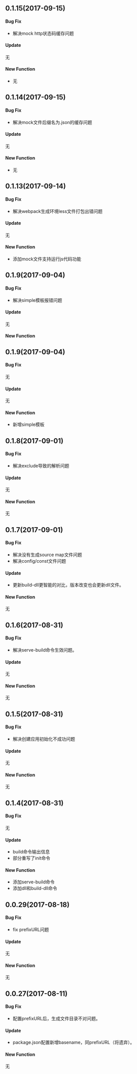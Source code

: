 ## 0.1.15(2017-09-15)

#### Bug Fix
 
- 解决mock http状态码缓存问题

#### Update

无

#### New Function

- 无 
## 0.1.14(2017-09-15)

#### Bug Fix
 
- 解决mock文件后缀名为.json的缓存问题

#### Update

无

#### New Function

- 无 

## 0.1.13(2017-09-14)

#### Bug Fix
 
- 解决webpack生成环境less文件打包出错问题

#### Update

无

#### New Function

- 添加mock文件支持运行js代码功能

## 0.1.9(2017-09-04)

#### Bug Fix
 
- 解决simple模板报错问题

#### Update

无

#### New Function

## 0.1.9(2017-09-04)

#### Bug Fix

无

#### Update

无

#### New Function

- 新增simple模板

## 0.1.8(2017-09-01)

#### Bug Fix

- 解决exclude导致的解析问题

#### Update

无

#### New Function

无

## 0.1.7(2017-09-01)

#### Bug Fix

- 解决没有生成source map文件问题
- 解决config/const文件问题

#### Update

- 更新build-dll更智能的对比，版本改变也会更新dll文件。

#### New Function

无

## 0.1.6(2017-08-31)

#### Bug Fix

- 解决serve-build命令生效问题。

#### Update

无

#### New Function

无

## 0.1.5(2017-08-31)

#### Bug Fix

- 解决创建应用初始化不成功问题

#### Update

无

#### New Function

无

## 0.1.4(2017-08-31)

#### Bug Fix

无

#### Update

- build命令输出信息
- 部分重写了init命令

#### New Function

- 添加serve-build命令
- 添加dll和build-dll命令

## 0.0.29(2017-08-18)

#### Bug Fix

- fix prefixURL问题

#### Update

无

#### New Function

无

## 0.0.27(2017-08-11)

#### Bug Fix

- 配置prefixURL后，生成文件目录不对问题。

#### Update

- package.json配置新增basename，同prefixURL（将遗弃）。

#### New Function

无
